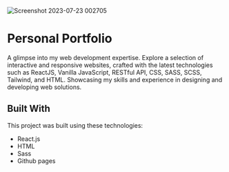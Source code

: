 ![Screenshot 2023-07-23 002705](https://github.com/twvyas/Portfolio-Twinkle-Vyas/assets/114689397/98ab86b9-40e1-4e49-b86d-c172810d7cbb)

# Personal Portfolio
A glimpse into my web development expertise. Explore a selection of interactive and responsive websites, crafted with the latest technologies such as ReactJS, Vanilla JavaScript, RESTful API, CSS, SASS, SCSS, Tailwind, and HTML. Showcasing my skills and experience in designing and developing web solutions.


## Built With

This project was built using these technologies:

- React.js
- HTML
- Sass
- Github pages
